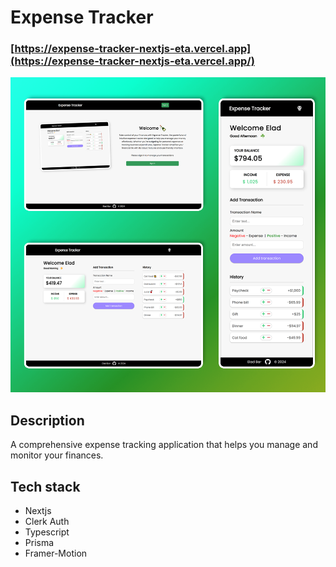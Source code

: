 # Expense Tracker

### [https://expense-tracker-nextjs-eta.vercel.app](https://expense-tracker-nextjs-eta.vercel.app/)

![app image](./public/image_02.png)

## Description

A comprehensive expense tracking application that helps you manage and monitor your finances.

## Tech stack

- Nextjs
- Clerk Auth
- Typescript
- Prisma
- Framer-Motion
